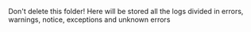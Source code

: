 Don't delete this folder!
Here will be stored all the logs divided in errors, warnings, notice, exceptions and unknown errors